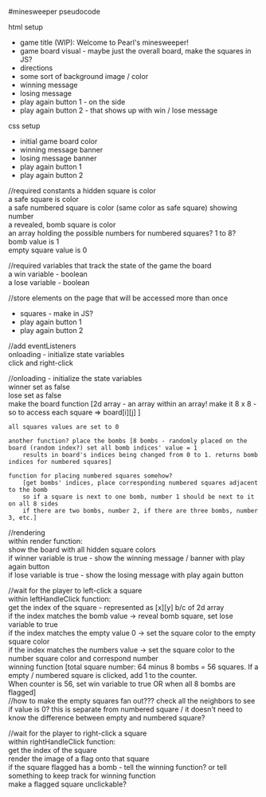 #minesweeper pseudocode

html setup
- game title (WIP): Welcome to Pearl's minesweeper!
- game board visual - maybe just the overall board, make the squares in JS?
- directions
- some sort of background image / color 
- winning message
- losing message
- play again button 1 - on the side
- play again button 2 - that shows up with win / lose message

css setup
- initial game board color
- winning message banner
- losing message banner
- play again button 1
- play again button 2

//required constants
a hidden square is <blank> color  
a safe square is <some> color  
a safe numbered square is <some> color (same color as safe square) showing <some> number  
a revealed, bomb square is <some other> color  
an array holding the possible numbers for numbered squares? 1 to 8?  
bomb value is 1  
empty square value is 0  

//required variables that track the state of the game
the board   
a win variable - boolean  
a lose variable - boolean  

//store elements on the page that will be accessed more than once  
- squares - make in JS?
- play again button 1
- play again button 2
    
//add eventListeners  
onloading - initialize state variables  
click and right-click   
    

//onloading - initialize the state variables  
winner set as false  
lose set as false  
make the board function [2d array - an array within an array! make it 8 x 8 - so to access each square => board[i][j] ]  
      
    all squares values are set to 0  
      
    another function? place the bombs [8 bombs - randomly placed on the board (random index?) set all bomb indices' value = 1  
        results in board's indices being changed from 0 to 1. returns bomb indices for numbered squares]
      
    function for placing numbered squares somehow?  
        [get bombs' indices, place corresponding numbered squares adjacent to the bomb  
        so if a square is next to one bomb, number 1 should be next to it on all 8 sides  
        if there are two bombs, number 2, if there are three bombs, number 3, etc.]  

//rendering  
within render function:  
show the board with all hidden square colors  
if winner variable is true - show the winning message / banner with play again button  
if lose variable is true - show the losing message with play again button  

//wait for the player to left-click a square  
within leftHandleClick function:  
get the index of the square - represented as [x][y] b/c of 2d array  
if the index matches the bomb value -> reveal bomb square, set lose variable to true  
if the index matches the empty value 0 -> set the square color to the empty square color  
if the index matches the numbers value -> set the square color to the number square color and correspond number  
winning function [total square number: 64 minus 8 bombs = 56 squares. If a empty / numbered square is clicked, add 1 to the counter.  
When counter is 56, set win variable to true OR when all 8 bombs are flagged]  
//how to make the empty squares fan out??? check all the neighbors to see if value is 0? this is separate from numbered square / it doesn't need to know the difference between empty and numbered square?  

//wait for the player to right-click a square  
within rightHandleClick function:  
get the index of the square  
render the image of a flag onto that square  
   if the square flagged has a bomb - tell the winning function? or tell something to keep track for winning function  
make a flagged square unclickable?  
  



